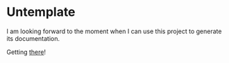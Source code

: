 # Untemplate

I am looking forward to the moment
when I can use this project to generate
its documentation.

Getting [there](https://github.com/swaldman/untemplate-docs)!
